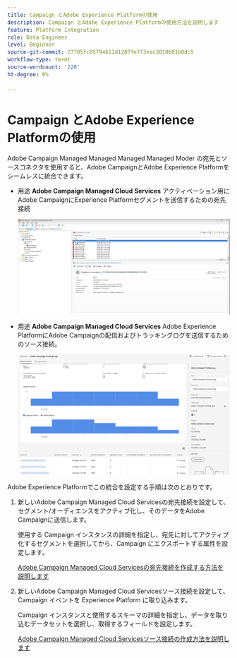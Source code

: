 ```yaml
---
title: Campaign とAdobe Experience Platformの使用
description: Campaign とAdobe Experience Platformの使用方法を説明します
feature: Platform Integration
role: Data Engineer
level: Beginner
source-git-commit: 27705fc85794611d1207fe7f3eac3010601b0dc5
workflow-type: tm+mt
source-wordcount: '220'
ht-degree: 0%

---
```


# Campaign とAdobe Experience Platformの使用

Adobe Campaign Managed Managed Managed Managed Moder の宛先とソースコネクタを使用すると、Adobe CampaignとAdobe Experience Platformをシームレスに統合できます。

* 用途 **Adobe Campaign Managed Cloud Services** アクティベーション用にAdobe CampaignにExperience Platformセグメントを送信するための宛先接続

   ![](assets/aep-destination.png)

* 用途 **Adobe Campaign Managed Cloud Services** Adobe Experience PlatformにAdobe Campaignの配信およびトラッキングログを送信するためのソース接続。

   ![](assets/aep-logs.png)

Adobe Experience Platformでこの統合を設定する手順は次のとおりです。

1. 新しいAdobe Campaign Managed Cloud Servicesの宛先接続を設定して、セグメント/オーディエンスをアクティブ化し、そのデータをAdobe Campaignに送信します。

   使用する Campaign インスタンスの詳細を指定し、宛先に対してアクティブ化するセグメントを選択してから、Campaign にエクスポートする属性を設定します。

   [Adobe Campaign Managed Cloud Servicesの宛先接続を作成する方法を説明します](https://www.adobe.com/go/destinations-adobe-campaign-managed-cloud-services-en)

1. 新しいAdobe Campaign Managed Cloud Servicesソース接続を設定して、Campaign イベントを Experience Platform に取り込みます。

   Campaign インスタンスと使用するスキーマの詳細を指定し、データを取り込むデータセットを選択し、取得するフィールドを設定します。

   [Adobe Campaign Managed Cloud Servicesソース接続の作成方法を説明します](https://www.adobe.com/go/sources-campaign-ui-en)
